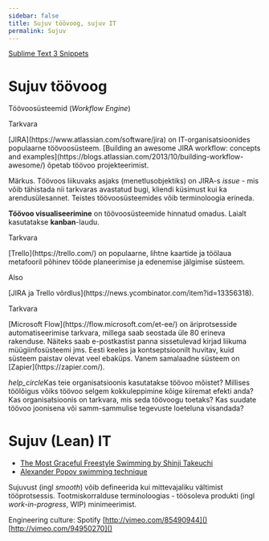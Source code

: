 ```yaml
---
sidebar: false
title: Sujuv töövoog, sujuv IT
permalink: Sujuv
---
```


[Sublime Text 3 Snippets](https://webdevstudios.com/2016/08/16/snippets-saved-life-how-sublime-text-3-snippets-changed-everything/)

# Sujuv töövoog

Töövoosüsteemid (_Workflow Engine_)

<p class='tags'>Tarkvara</p>
[JIRA](https://www.atlassian.com/software/jira) on IT-organisatsioonides populaarne töövoosüsteem. [Building an awesome JIRA workflow: concepts and examples](https://blogs.atlassian.com/2013/10/building-workflow-awesome/) õpetab töövoo projekteerimist.

Märkus. Töövoos liikuvaks asjaks (menetlusobjektiks) on JIRA-s _issue_ - mis võib tähistada nii tarkvaras avastatud bugi, kliendi küsimust kui ka arendusülesannet. Teistes töövoosüsteemides võib terminoloogia erineda.

__Töövoo visualiseerimine__ on töövoosüsteemide hinnatud omadus. Laialt kasutatakse __kanban__-laudu.

<p class='tags'>Tarkvara</p>    
[Trello](https://trello.com/) on populaarne, lihtne kaartide ja töölaua metafooril põhinev tööde planeerimise ja edenemise jälgimise süsteem.

<p class='tags'>Also</p>
[JIRA ja Trello võrdlus](https://news.ycombinator.com/item?id=13356318).

<p class='tags'>Tarkvara</p>
[Microsoft Flow](https://flow.microsoft.com/et-ee/) on äriprotsesside automatiseerimise tarkvara, millega saab seostada üle 80 erineva rakenduse. Näiteks saab e-postkastist panna sissetulevad kirjad liikuma müügiinfosüsteemi jms. Eesti keeles ja kontseptsioonilt huvitav, kuid süsteem paistav olevat veel ebaküps. Vanem samalaadne süsteem on [Zapier](https://zapier.com/).

<p><i class="material-icons ikoon">help_circle</i>Kas teie organisatsioonis kasutatakse töövoo mõistet? Millises töölõigus võiks töövoo selgem kokkuleppimine kõige kiiremat efekti anda? Kas organisatsioonis on tarkvara, mis seda töövoogu toetaks? Kas suudate töövoo joonisena või samm-sammulise tegevuste loeteluna visandada?</p> 

# Sujuv (Lean) IT

- [The Most Graceful Freestyle Swimming by Shinji Takeuchi](https://youtu.be/rJpFVvho0o4)
- [Alexander Popov swimming technique](https://youtu.be/CIzBaSiWdRA)

Sujuvust (ingl _smooth_) võib defineerida kui mittevajaliku vältimist tööprotsessis. Tootmiskorralduse terminoloogias - töösoleva produkti (ingl _work-in-progress_, WIP) minimeerimist.

Engineering culture: Spotify [http://vimeo.com/85490944]() [http://vimeo.com/94950270]()

 